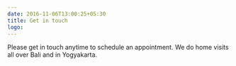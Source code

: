 ```yaml
---
date: 2016-11-06T13:00:25+05:30
title: Get in touch
logo: 
---
```

Please get in touch anytime to schedule an appointment. We do home visits all over Bali and in Yogyakarta.